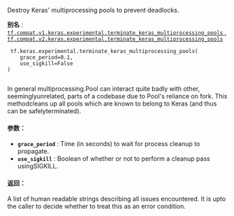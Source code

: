 Destroy Keras' multiprocessing pools to prevent deadlocks.

**别名** : [ `tf.compat.v1.keras.experimental.terminate_keras_multiprocessing_pools` ](/api_docs/python/tf/keras/experimental/terminate_keras_multiprocessing_pools), [ `tf.compat.v2.keras.experimental.terminate_keras_multiprocessing_pools` ](/api_docs/python/tf/keras/experimental/terminate_keras_multiprocessing_pools)

```
 tf.keras.experimental.terminate_keras_multiprocessing_pools(
    grace_period=0.1,
    use_sigkill=False
)
 
```

In general multiprocessing.Pool can interact quite badly with other, seeminglyunrelated, parts of a codebase due to Pool's reliance on fork. This methodcleans up all pools which are known to belong to Keras (and thus can be safelyterminated).

#### 参数：
- **`grace_period`** : Time (in seconds) to wait for process cleanup to propagate.
- **`use_sigkill`** : Boolean of whether or not to perform a cleanup pass usingSIGKILL.


#### 返回：
A list of human readable strings describing all issues encountered. It is upto the caller to decide whether to treat this as an error condition.

